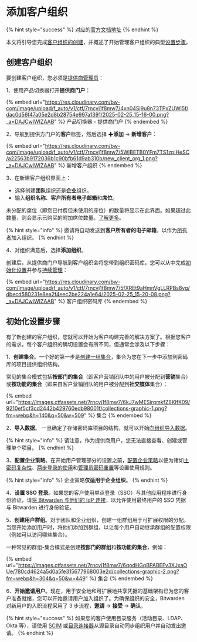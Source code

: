 # 添加客户组织

{% hint style="success" %}
对应的[官方文档地址](https://bitwarden.com/help/article/client-org-setup/)
{% endhint %}

本文将引导您完成[客户组织的创建](start-a-client-organization.md#create-a-client-organization)，并概述了开始管理客户组织的典型[设置步骤](start-a-client-organization.md#initial-setup-procedure)。

## 创建客户组织 <a href="#create-a-client-organization" id="create-a-client-organization"></a>

要创建客户组织，您必须是[提供商管理员](provider-users.md#provider-user-types)：

1、使用产品切换器打开**提供商门户**：

{% embed url="https://res.cloudinary.com/bw-com/image/upload/f_auto/v1/ctf/7rncvj1f8mw7/4xn04Sj9u8n73TPxZUWi5f/dac0d56f47a05e2d8b28754e997a1391/2025-02-25_15-16-00.png?_a=DAJCwlWIZAAB" %}
产品切换器 - 提供商门户
{% endembed %}

2、导航到提供方门户的**客户**标签，然后选择 ✚**添加** → **新增客户**：

{% embed url="https://res.cloudinary.com/bw-com/image/upload/f_auto/v1/ctf/7rncvj1f8mw7/5WjBETB0YFm7TS1zpIHeSC/a22563b9172036b1c90bfb61d9ab310b/new_client_org_1.png?_a=DAJCwlWIZAAB" %}
新增客户组织
{% endembed %}

3、在新建客户组织界面上：

* 选择创建**团队**组织还是**企业**组织。
* 输入**组织名称**、**客户所有者电子邮箱**和**席位**。

未分配的席位（即您已付费但未使用的座位）的数量将显示在此界面。如果超过此数量，则会显示已购买的附加席位数量。[了解更多](provider-billing.md)。

{% hint style="info" %}
邀请将自动发送到**客户所有者的电子邮箱**，以作为[所有者](../admin-console/manage-members/member-roles-and-permissions.md)加入组织。
{% endhint %}

4、对组织满意后，选择**添加组织**。

创建后，从提供商门户导航到客户组织会将您带到组织密码库，您可以从中完成[初始化设置](start-a-client-organization.md#initial-setup-procedure)并参与[持续管理](ongoing-administration.md)：

{% embed url="https://res.cloudinary.com/bw-com/image/upload/f_auto/v1/ctf/7rncvj1f8mw7/5fXREt9aHmnVgLLRPBs8yg/dbecd580231e8ea2f4eec2be224a1e64/2025-02-25_15-20-08.png?_a=DAJCwlWIZAAB" %}
客户组织密码库
{% endembed %}

## 初始化设置步骤 <a href="#initial-setup-procedure" id="initial-setup-procedure"></a>

有了新创建的客户组织，您就可以开始为客户构建完善的解决方案了。根据您客户的需求，每个客户组织的确切设置会有所不同，但通常会涉及以下步骤：

1、**创建集合**。一个好的第一步是[创建一组集合](../admin-console/manage-shared-items/collections/about-collections.md#create-a-collection)，集合为您在下一步中添加到密码库的项目提供组织结构。

常见的集合模式包括**按部门的集合**（即客户营销团队中的用户被分配到**营销**集合）或**按功能的集合**（即来自客户营销团队的用户被分配到**社交媒体**集合）：

{% embed url="https://images.ctfassets.net/7rncvj1f8mw7/6kJ7wMESirqmkfZ8KlfK09/9210ef5cf3cd2442b429760edb98001f/collections-graphic-1.png?fm=webp&h=140&q=50&w=509" %}
集合
{% endembed %}

2、**导入数据**。 一旦确定了存储密码库项目的结构，就可以开始[向组织导入数据](../admin-console/manage-shared-items/import-organization-items/import-data-to-an-organization.md)。

{% hint style="info" %}
请注意，作为提供商用户，您无法直接查看、创建或管理单个项目。
{% endhint %}

3、**配置企业策略**。在开始用户管理部分的设置之前，[配置企业策略](../admin-console/manage-shared-items/enterprise-policies.md)以便为诸如[主密码复杂性](../admin-console/manage-shared-items/enterprise-policies.md#master-password)、[两步登录的使用](../admin-console/manage-shared-items/enterprise-policies.md#two-step-login)和[管理员密码重置](../admin-console/manage-shared-items/enterprise-policies.md#master-password-reset)等设置使用规则。

{% hint style="info" %}
企业策略**仅适用于企业组织**。
{% endhint %}

4、**设置 SSO 登录**。如果您的客户使用单点登录（SSO）与其他应用程序进行身份验证，请[将 Bitwarden 与他们的 IdP 连接](../login-with-sso/about-login-with-sso.md)，以允许使用最终用户的 SSO 凭据与 Bitwarden 进行身份验证。

5、**创建用户群组**。对于团队和企业组织，创建一组群组用于可扩展权限的分配。当您开始添加用户时，将他们添加到群组，以让每个用户自动继承群组的配置权限（例如可以访问哪些集合）。

一种常见的群组-集合模式是创建**按部门的群组**和**按功能的集合**，例如：

{% embed url="https://images.ctfassets.net/7rncvj1f8mw7/6qodHGqBPABEFv3XJxaOUe/780cd4624a5d0a5fe315677968003e2d/collections-graphic-2.png?fm=webp&h=304&q=50&w=449" %}
集合
{% endembed %}

6、**开始邀请用户**。现在，用于安全地和可扩展地共享凭据的基础架构已为您的客户准备就绪，您可以开始邀请用户加入组织了。为确保组织的安全，Bitwarden 对新用户的入职流程采用了 3 步流程，**邀请** → **接受** → **确认**。

{% hint style="success" %}
如果您的客户使用目录服务（活动目录、LDAP、Okta 等），请使用 [SCIM](../admin-console/manage-members/scim/about-scim.md) 或[目录连接器](../admin-console/manage-members/directory-connector/about-directory-connector.md)从源目录自动同步组织用户并自动发出邀请。
{% endhint %}
